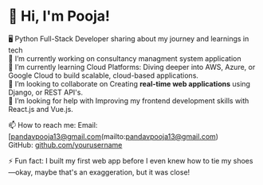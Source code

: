 # 👋 Hi, I'm Pooja!

 🖥️ Python Full-Stack Developer sharing about my journey and learnings in tech<br/>
 🔭 I’m currently working on consultancy managment system application<br/>
 🌱 I’m currently learning Cloud Platforms: Diving deeper into AWS, Azure, or Google Cloud to build scalable, cloud-based applications.<br/>
 👯 I’m looking to collaborate on Creating **real-time web applications** using  Django, or REST API's.<br/>
 🤔 I’m looking for help with Improving my frontend development skills with React.js and Vue.js.<br/>

 📫 How to reach me:
       Email:  [pandavpooja13@gmail.com(mailto:pandavpooja13@gmail.com)<br/>
       GitHub: [github.com/yourusername](https://github.com/pandavpooja13)<br/>
       
 ⚡ Fun fact: I built my first web app before I even knew how to tie my shoes—okay, maybe that's an exaggeration, but it was close!<br/>


